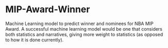 # MIP-Award-Winner
Machine Learning model to predict winner and nominees for NBA MIP Award. A successful machine learning model would be one that considers both statistics and narratives, giving more weight to statistics (as opposed to how it is done currently).
